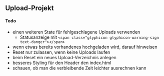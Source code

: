 ## Upload-Projekt

#### Todo

- einen weiteren State für fehlgeschlagene Uploads verwenden
  - Statusanzeige mit `<span class="glyphicon glyphicon-warning-sign text-danger"></span>`
- wenn etwas bereits vorhandenes hochgeladen wird, darauf hinweisen
- Reset nur zulassen, wenn keine Uploads laufen
- beim Reset ein neues Upload-Verzeichnis anlegen
- besseres Styling für den Header den index.html
- schauen, ob man die verbleibende Zeit leichter ausrechnen kann
